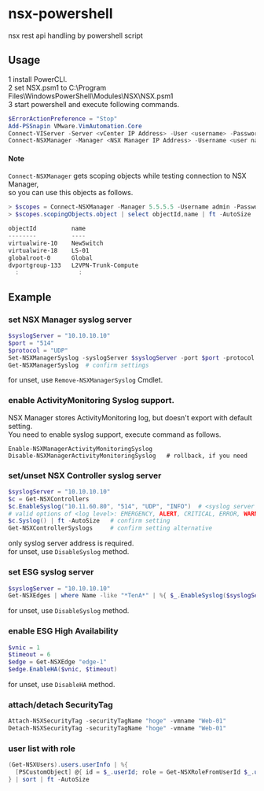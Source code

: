 nsx-powershell
======================
nsx rest api handling by powershell script

## Usage

1 install PowerCLI.  
2 set NSX.psm1 to C:\Program Files\WindowsPowerShell\Modules\NSX\NSX.psm1  
3 start powershell and execute following commands.  

```powershell
$ErrorActionPreference = "Stop"
Add-PSSnapin VMware.VimAutomation.Core
Connect-VIServer -Server <vCenter IP Address> -User <username> -Password <password>
Connect-NSXManager -Manager <NSX Manager IP Address> -Username <user name> -Password <password>
```

#### Note

```Connect-NSXManager``` gets scoping objects while testing connection to NSX Manager,  
so you can use this objects as follows.

```powershell
> $scopes = Connect-NSXManager -Manager 5.5.5.5 -Username admin -Password xxxxxx
> $scopes.scopingObjects.object | select objectId,name | ft -AutoSize

objectId          name
--------          ----
virtualwire-10    NewSwitch
virtualwire-18    LS-01
globalroot-0      Global
dvportgroup-133   L2VPN-Trunk-Compute
  :                 :
```

## Example

### set NSX Manager syslog server

```powershell
$syslogServer = "10.10.10.10"
$port = "514"
$protocol = "UDP"
Set-NSXManagerSyslog -syslogServer $syslogServer -port $port -protocol $protocol
Get-NSXManagerSyslog  # confirm settings
```

for unset, use ```Remove-NSXManagerSyslog``` Cmdlet.


### enable ActivityMonitoring Syslog support.

NSX Manager stores ActivityMonitoring log, but doesn't export with default setting.  
You need to enable syslog support, execute command as follows.

```
Enable-NSXManagerActivityMonitoringSyslog
Disable-NSXManagerActivityMonitoringSyslog   # rollback, if you need
```


### set/unset NSX Controller syslog server

```powershell
$syslogServer = "10.10.10.10"
$c = Get-NSXControllers
$c.EnableSyslog("10.11.60.80", "514", "UDP", "INFO")  # <syslog server address>, <port no>, <protocol>, <log level>
# valid options of <log level>: EMERGENCY, ALERT, CRITICAL, ERROR, WARNING, NOTICE, DEBUG  
$c.Syslog() | ft -AutoSize   # confirm setting
Get-NSXControllerSyslogs     # confirm setting alternative
```

only syslog server address is required.  
for unset, use ```DisableSyslog``` method.


### set ESG syslog server

```powershell
$syslogServer = "10.10.10.10"
Get-NSXEdges | where Name -like "*TenA*" | %{ $_.EnableSyslog($syslogServer) }
```

for unset, use ```DisableSyslog``` method.


### enable ESG High Availability

```powershell
$vnic = 1
$timeout = 6
$edge = Get-NSXEdge "edge-1"
$edge.EnableHA($vnic, $timeout)
```

for unset, use ```DisableHA``` method.


### attach/detach SecurityTag

```powershell
Attach-NSXSecurityTag -securityTagName "hoge" -vmname "Web-01"
Detach-NSXSecurityTag -securityTagName "hoge" -vmname "Web-01"
```


### user list with role

```powershell
(Get-NSXUsers).users.userInfo | %{
  [PSCustomObject] @{ id = $_.userId; role = Get-NSXRoleFromUserId $_.userId }
} | sort | ft -AutoSize
```

